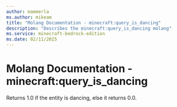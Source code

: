 ```yaml
---
author: mammerla
ms.author: mikeam
title: "Molang Documentation - minecraft:query_is_dancing"
description: "Describes the minecraft:query_is_dancing molang"
ms.service: minecraft-bedrock-edition
ms.date: 02/11/2025 
---
```


# Molang Documentation - minecraft:query_is_dancing

Returns 1.0 if the entity is dancing, else it returns 0.0.
